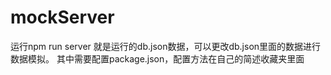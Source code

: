 # mockServer

运行npm run server 就是运行的db.json数据，可以更改db.json里面的数据进行数据模拟。
其中需要配置package.json，配置方法在自己的简述收藏夹里面
